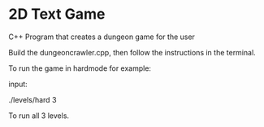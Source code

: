# 2D Text Game
 C++ Program that creates a dungeon game for the user

Build the dungeoncrawler.cpp, then follow the instructions in the terminal.

To run the game in hardmode for example:

input: 

./levels/hard 3

To run all 3 levels.